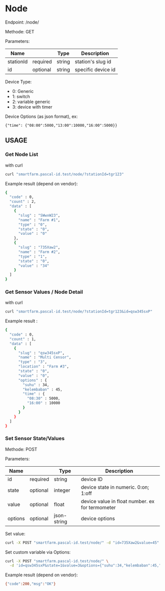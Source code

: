 # Node


Endpoint: /node/

Methode: GET

Parameters:

| Name  |   | Type  |  Description |
|---|---|---|---|
| stationId | required | string  | station's slug id |
| id | optional | string  | specific device id |


Device Type:

- 0: Generic
- 1: switch
- 2: variable generic
- 3: device with timer

Device Options (as json format), ex:
```
{"time": {"08:00":5000,"13:00":10000,"16:00":5000}}
```

## USAGE


### Get Node List

with curl


```bash
curl "smartfarm.pascal-id.test/node/?stationId=tgr123"

```

Example result (depend on vendor):

```bash
{
  "code" : 0,
  "count" : 2,
  "data" : [
    {
      "slug" : "SWwxW23",
      "name" : "Farm #1",
      "type" : "0",
      "state" : "0",
      "value" : "0"
    },
    {
      "slug" : "735Xaw2",
      "name" : "Farm #2",
      "type" : "1",
      "state" : "0",
      "value" : "34"
    }
  ]
}
```


### Get Sensor Values / Node Detail

with curl


```bash
curl "smartfarm.pascal-id.test/node/?stationId=tgr123&id=qsw345sxP"

```

Example result :

```bash
{
  "code" : 0,
  "count" : 1,
  "data" : [
    {
      "slug" : "qsw345sxP",
      "name" : "Multi Censor",
      "type" : "3",
      "location" : "Farm #3",
      "state" : "0",
      "value" : "0",
      "options" : {
        "suhu" : 34,
        "kelembaban" : 45,
        "time" : {
          "08:30" : 5000,
          "16:00" : 10000
        }
      }
    }
  ]
}
```

### Set Sensor State/Values

Methode: POST

Parameters:

| Name  |   | Type  |  Description |
|---|---|---|---|
| id | required | string  | device ID |
| state | optional | integer  | device state in numeric. 0:on; 1:off |
| value | optional | float  | device value in float number. ex for termometer |
| options | optional | json-string  | device options |


Set value:

```bash
curl -X POST "smartfarm.pascal-id.test/node/" -d "id=735Xaw2&value=45"

```

Set custom variable via Options:

```bash
curl -X POST "smartfarm.pascal-id.test/node/" \
  -d 'id=qsw345sxP&state=1&value=3&options={"suhu":34,"kelembaban":45,"time":{"08:30": 5000,"16:00": 10000}}'

```

Example result (depend on vendor):

```bash
{"code":200,"msg":"OK"}
```

